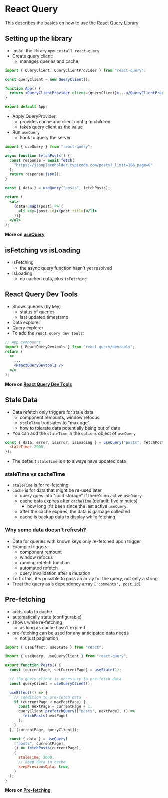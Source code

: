 # React Query

This describes the basics on how to use the [React Query Library](https://react-query.tanstack.com/)

## Setting up the library

- Install the library `npm install react-query`
- Create query client:
  - manages queries and cache

```jsx
import { QueryClient, QueryClientProvider } from "react-query";

const queryClient = new QueryClient();

function App() {
  return <QueryClientProvider client={queryClient}>...</QueryClientProvider>;
}

export default App;
```

- Apply QueryProvider:
  - provides cache and client config to children
  - takes query client as the value
- Run `useQuery`
  - hook to query the server

```jsx
import { useQuery } from "react-query";

async function fetchPosts() {
  const response = await fetch(
    "https://jsonplaceholder.typicode.com/posts?_limit=10&_page=0"
  );
  return response.json();
}

const { data } = useQuery("posts", fetchPosts);

return (
  <ul>
    {data?.map((post) => (
      <li key={post.id}>{post.title}</li>
    ))}
  </ul>
);
```

**More on [useQuery](<[useQuery](https://react-query.tanstack.com/reference/useQuery)>)**

## isFetching vs isLoading

- isFetching
  - the async query function hasn't yet resolved
- isLoading
  - no cached data, plus `isFetching`

## React Query Dev Tools

- Shows queries (by key)
  - status of queries
  - last updated timestamp
- Data explorer
- Query explorer
- To add the `react query dev tools`:

```jsx
// App component
import { ReactQueryDevtools } from "react-query/devtools";
return (
  <>
    ...
    <ReactQueryDevtools />
  </>
);
```

**More on [React Query Dev Tools](https://react-query.tanstack.com/devtools)**

## Stale Data

- Data refetch only triggers for stale data
  - component remounts, window refocus
  - `staleTime` translates to "max age"
  - how to tolerate data potentially being out of date
- You can add the `staleTime` in the `options` object of `useQuery`

```javascript
const { data, error, isError, isLoading } = useQuery("posts", fetchPosts, {
  staleTime: 2000,
});
```

- The default `staleTime` is `0` to always have updated data

### staleTime vs cacheTime

- `staleTime` is for re-fetching
- `cache` is for data that might be re-used later
  - query goes into "cold storage" if there's no active `useQuery`
  - cache data expires after `cacheTime` (default: five minutes)
    - how long it's been since the last active `useQuery`
  - after the cache expires, the data is garbage collected
  - cache is backup data to display while fetching

### Why some data doesn't refresh?

- Data for queries with known keys only re-fetched upon trigger
- Example triggers:
  - component remount
  - window refocus
  - running refetch function
  - automated refetch
  - query invalidation after a mutation
- To fix this, it's possible to pass an array for the query, not only a string
- Treat the query as a dependency array `['comments', post.id]`

## Pre-fetching

- adds data to cache
- automatically state (configurable)
- shows while re-fetching
  - as long as cache hasn't expired
- pre-fetching can be used for any anticipated data needs
  - not just pagination

```jsx
import { useEffect, useState } from "react";

import { useQuery, useQueryClient } from "react-query";

export function Posts() {
  const [currentPage, setCurrentPage] = useState(1);

  // the query client is necessary to pre-fetch data
  const queryClient = useQueryClient();

  useEffect(() => {
    // condition to pre-fetch data
    if (currentPage < maxPostPage) {
      const nextPage = currentPage + 1;
      queryClient.prefetchQuery(["posts", nextPage], () =>
        fetchPosts(nextPage)
      );
    }
  }, [currentPage, queryClient]);

  const { data } = useQuery(
    ["posts", currentPage],
    () => fetchPosts(currentPage),
    {
      staleTime: 2000,
      // keep data in cache
      keepPreviousData: true,
    }
  );
}
```

**More on [Pre-fetching](https://react-query.tanstack.com/guides/prefetching)**

